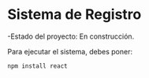 <h1>Sistema de Registro</h1>

-Estado del proyecto: En construcción.

Para ejecutar el sistema, debes poner:

```npm install react```

